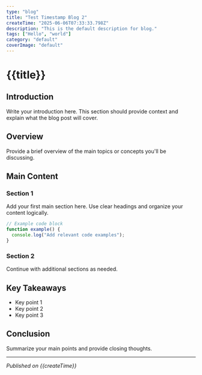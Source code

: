 ```yaml
---
type: "blog"
title: "Test Timestamp Blog 2"
createTime: "2025-06-06T07:33:33.798Z"
description: "This is the default description for blog."
tags: ["Hello", "world"]
category: "default"
coverImage: "default"
---
```


# {{title}}

## Introduction

Write your introduction here. This section should provide context and explain what the blog post will cover.

## Overview

Provide a brief overview of the main topics or concepts you'll be discussing.

## Main Content

### Section 1

Add your first main section here. Use clear headings and organize your content logically.

```javascript
// Example code block
function example() {
  console.log("Add relevant code examples");
}
```

### Section 2

Continue with additional sections as needed.

## Key Takeaways

- Key point 1
- Key point 2
- Key point 3

## Conclusion

Summarize your main points and provide closing thoughts.

---

*Published on {{createTime}}*
